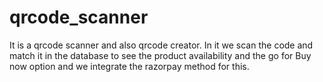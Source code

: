 # qrcode_scanner
It is a qrcode scanner and also qrcode creator. In it we scan the  code and match it in the database to see the product availability and the go for Buy now option and we integrate the razorpay method for this.
